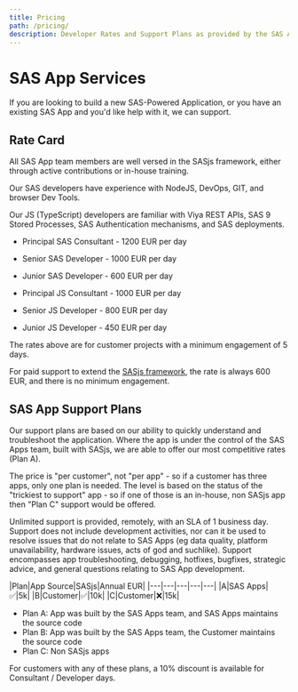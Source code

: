 ```yaml
---
title: Pricing
path: /pricing/
description: Developer Rates and Support Plans as provided by the SAS Apps team
---
```


# SAS App Services

If you are looking to build a new SAS-Powered Application, or you have an existing SAS App and you'd like help with it, we can support.


## Rate Card

All SAS App team members are well versed in the SASjs framework, either through active contributions or in-house training.

Our SAS developers have experience with NodeJS, DevOps, GIT, and browser Dev Tools.

Our JS (TypeScript) developers are familiar with Viya REST APIs, SAS 9 Stored Processes, SAS Authentication mechanisms, and SAS deployments.

* Principal SAS Consultant - 1200 EUR per day
* Senior SAS Developer - 1000 EUR per day
* Junior SAS Developer - 600 EUR per day

* Principal JS Consultant - 1000 EUR per day
* Senior JS Developer - 800 EUR per day
* Junior JS Developer - 450 EUR per day

The rates above are for customer projects with a minimum engagement of 5 days.

For paid support to extend the [SASjs framework](https://github.com/sasjs), the rate is always 600 EUR, and there is no minimum engagement.

## SAS App Support Plans

Our support plans are based on our ability to quickly understand and troubleshoot the application.  Where the app is under the control of the SAS Apps team, built with SASjs, we are able to offer our most competitive rates (Plan A).

The price is "per customer", not "per app" - so if a customer has three apps, only one plan is needed.  The level is based on the status of the "trickiest to support" app - so if one of those is an in-house, non SASjs app then "Plan C" support would be offered.

Unlimited support is provided, remotely, with an SLA of 1 business day.  Support does not include development activities, nor can it be used to resolve issues that do not relate to SAS Apps (eg data quality, platform unavailability, hardware issues, acts of god and suchlike).  Support encompasses app troubleshooting, debugging, hotfixes, bugfixes, strategic advice, and general questions relating to SAS App development.

|Plan|App Source|SASjs|Annual EUR|
|---|---|---|---|---|
|A|SAS Apps|✅|5k|
|B|Customer|✅|10k|
|C|Customer|❌|15k|

* Plan A:  App was built by the SAS Apps team, and SAS Apps maintains the source code
* Plan B:  App was built by the SAS Apps team, the Customer maintains the source code
* Plan C:  Non SASjs apps

For customers with any of these plans, a 10% discount is available for Consultant / Developer days.






